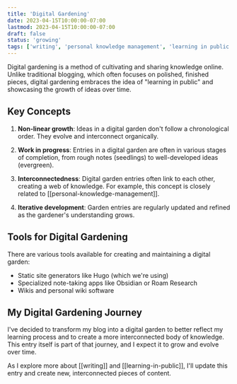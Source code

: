 ```yaml
---
title: 'Digital Gardening'
date: 2023-04-15T10:00:00-07:00
lastmod: 2023-04-15T10:00:00-07:00
draft: false
status: 'growing'
tags: ['writing', 'personal knowledge management', 'learning in public']
---
```


Digital gardening is a method of cultivating and sharing knowledge online. Unlike traditional
blogging, which often focuses on polished, finished pieces, digital gardening embraces the idea of
"learning in public" and showcasing the growth of ideas over time.

## Key Concepts

1. **Non-linear growth**: Ideas in a digital garden don't follow a chronological order. They evolve
   and interconnect organically.

2. **Work in progress**: Entries in a digital garden are often in various stages of completion, from
   rough notes (seedlings) to well-developed ideas (evergreen).

3. **Interconnectedness**: Digital garden entries often link to each other, creating a web of
   knowledge. For example, this concept is closely related to [[personal-knowledge-management]].

4. **Iterative development**: Garden entries are regularly updated and refined as the gardener's
   understanding grows.

## Tools for Digital Gardening

There are various tools available for creating and maintaining a digital garden:

- Static site generators like Hugo (which we're using)
- Specialized note-taking apps like Obsidian or Roam Research
- Wikis and personal wiki software

## My Digital Gardening Journey

I've decided to transform my blog into a digital garden to better reflect my learning process and to
create a more interconnected body of knowledge. This entry itself is part of that journey, and I
expect it to grow and evolve over time.

As I explore more about [[writing]] and [[learning-in-public]], I'll update this entry and create
new, interconnected pieces of content.
